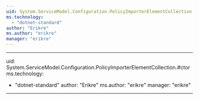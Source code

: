 ```yaml
---
uid: System.ServiceModel.Configuration.PolicyImporterElementCollection
ms.technology: 
  - "dotnet-standard"
author: "Erikre"
ms.author: "erikre"
manager: "erikre"
---
```


---
uid: System.ServiceModel.Configuration.PolicyImporterElementCollection.#ctor
ms.technology: 
  - "dotnet-standard"
author: "Erikre"
ms.author: "erikre"
manager: "erikre"
---
